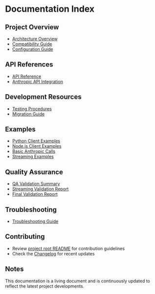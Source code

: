 # Documentation Index

## Project Overview
- [Architecture Overview](ARCHITECTURE.md)
- [Compatibility Guide](COMPATIBILITY.md)
- [Configuration Guide](CONFIGURATION.md)

## API References
- [API Reference](API_REFERENCE.md)
- [Anthropic API Integration](ANTHROPIC_API.md)

## Development Resources
- [Testing Procedures](TESTING.md)
- [Migration Guide](MIGRATION.md)

## Examples
- [Python Client Examples](examples/python_client_examples.py)
- [Node.js Client Examples](examples/node_client_examples.js)
- [Basic Anthropic Calls](examples/anthropic_basic.sh)
- [Streaming Examples](examples/anthropic_streaming.sh)

## Quality Assurance
- [QA Validation Summary](reports/QA_VALIDATION_SUMMARY.md)
- [Streaming Validation Report](reports/QA_STREAMING_VALIDATION_REPORT.md)
- [Final Validation Report](reports/final_validation_report.json)

## Troubleshooting
- [Troubleshooting Guide](TROUBLESHOOTING.md)

## Contributing
- Review [project root README](../README.md) for contribution guidelines
- Check the [Changelog](../CHANGELOG.md) for recent updates

## Notes
This documentation is a living document and is continuously updated to reflect the latest project developments.